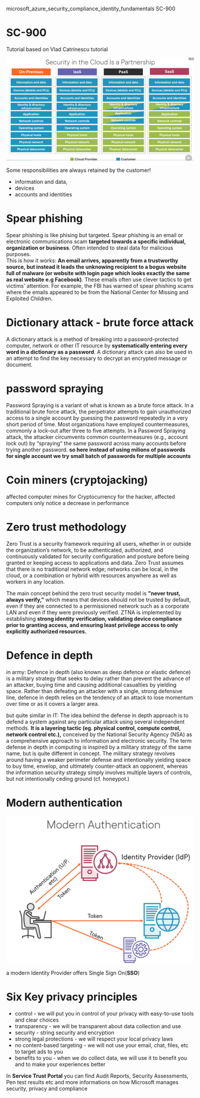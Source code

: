 microsoft_azure_security_compliance_identity_fundamentals SC-900

# SC-900
Tutorial based on Vlad Catrinescu tutorial

![alt text](https://github.com/michuW93/microsoft_azure_fundamentals/blob/master/sc-900/images/security_cloud.png?raw=true)


Some responsibilities are always retained by the customer!
* information and data,
* devices
* accounts and identities

# Spear phishing
Spear phishing is like phising but targeted. Spear phishing is an email or electronic communications scam <b>targeted towards a specific individual, organization or business</b>. Often intended to steal data for malicious purposes. </br>
This is how it works: <b>An email arrives, apparently from a trustworthy source, but instead it leads the unknowing recipient to a bogus website full of malware (or website with login page which looks exactly the same as real website e.g Facebook)</b>. These emails often use clever tactics to get victims' attention. For example, the FBI has warned of spear phishing scams where the emails appeared to be from the National Center for Missing and Exploited Children.

# Dictionary attack - brute force attack
A dictionary attack is a method of breaking into a password-protected computer, network or other IT resource by <b>systematically entering every word in a dictionary as a password</b>. A dictionary attack can also be used in an attempt to find the key necessary to decrypt an encrypted message or document.

# password spraying
Password Spraying is a variant of what is known as a brute force attack. In a traditional brute force attack, the perpetrator attempts to gain unauthorized access to a single account by guessing the password repeatedly in a very short period of time. Most organizations have employed countermeasures, commonly a lock-out after three to five attempts. In a Password Spraying attack, the attacker circumvents common countermeasures (e.g., account lock out) by “spraying” the same password across many accounts before trying another password. <b>so here instead of using milions of passwords for single account we try small batch of passwords for multiple accounts</b>

# Coin miners (cryptojacking)
affected computer mines for Cryptocurrency for the hacker, affected computers only notice a decrease in performance

# Zero trust methodology
Zero Trust is a security framework requiring all users, whether in or outside the organization’s network, to be authenticated, authorized, and continuously validated for security configuration and posture before being granted or keeping access to applications and data. Zero Trust assumes that there is no traditional network edge; networks can be local, in the cloud, or a combination or hybrid with resources anywhere as well as workers in any location.

The main concept behind the zero trust security model is <b>"never trust, always verify,”</b> which means that devices should not be trusted by default, even if they are connected to a permissioned network such as a corporate LAN and even if they were previously verified. ZTNA is implemented by establishing <b>strong identity verification, validating device compliance prior to granting access, and ensuring least privilege access to only explicitly authorized resources.</b>

# Defence in depth
in army:
Defence in depth (also known as deep defence or elastic defence) is a military strategy that seeks to delay rather than prevent the advance of an attacker, buying time and causing additional casualties by yielding space. Rather than defeating an attacker with a single, strong defensive line, defence in depth relies on the tendency of an attack to lose momentum over time or as it covers a larger area. 

but quite similar in IT:
The idea behind the defense in depth approach is to defend a system against any particular attack using several independent methods. <b>It is a layering tactic (eg. physical control, compute control, network control etc.),</b> conceived by the National Security Agency (NSA) as a comprehensive approach to information and electronic security. The term defense in depth in computing is inspired by a military strategy of the same name, but is quite different in concept. The military strategy revolves around having a weaker perimeter defense and intentionally yielding space to buy time, envelop, and ultimately counter-attack an opponent, whereas the information security strategy simply involves multiple layers of controls, but not intentionally ceding ground (cf. honeypot.)

# Modern authentication
![alt text](https://github.com/michuW93/microsoft_azure_fundamentals/blob/master/sc-900/images/modern_authentication.png?raw=true)

a modern Identity Provider offers Single Sign On(<b>SSO</b>)

# Six Key privacy principles
* control - we will put you in control of your privacy with easy-to-use tools and clear choices
* transparency - we will be transparent about data collection and use
* security - string security and encryption
* strong legal protections - we will respect your local privacy laws
* no content-based targeting - we will not use your email, chat, files, etc to target ads to you
* benefits to you - when we do collect data, we will use it to benefit you and to make your experiences better

In <b>Service Trust Portal</b> you can find Audit Reports, Security Assessments, Pen test results etc and more informations on how 
Microsoft manages security, privacy and compliance
